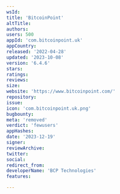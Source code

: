 ```yaml
---
wsId: 
title: 'BitcoinPoint'
altTitle: 
authors: 
users: 500
appId: 'com.bitcoinpoint.uk'
appCountry: 
released: '2022-04-28'
updated: '2023-10-08'
version: '6.4.6'
stars: 
ratings: 
reviews: 
size: 
website: 'https://www.bitcoinpoint.com/'
repository: 
issue: 
icon: 'com.bitcoinpoint.uk.png'
bugbounty: 
meta: 'removed'
verdict: 'fewusers'
appHashes: 
date: '2023-12-19'
signer: 
reviewArchive: 
twitter: 
social: 
redirect_from: 
developerName: 'BCP Technologies'
features: 

---
```


